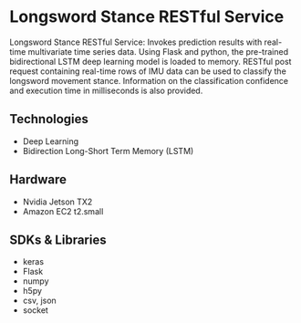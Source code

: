 # Longsword Stance RESTful Service #

Longsword Stance RESTful Service: Invokes prediction results with real-time multivariate time series data. Using Flask and python, the pre-trained bidirectional LSTM deep learning model is loaded to memory. RESTful post request containing real-time rows of IMU data can be used to classify the longsword movement stance. Information on the classification confidence and execution time in milliseconds is also provided.

## Technologies
- Deep Learning
- Bidirection Long-Short Term Memory (LSTM)

## Hardware
- Nvidia Jetson TX2
- Amazon EC2 t2.small

## SDKs & Libraries
- keras
- Flask
- numpy
- h5py
- csv, json
- socket